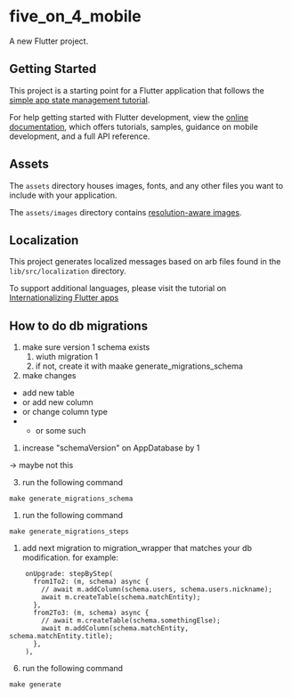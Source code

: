 # five_on_4_mobile

A new Flutter project.

## Getting Started

This project is a starting point for a Flutter application that follows the
[simple app state management
tutorial](https://flutter.dev/docs/development/data-and-backend/state-mgmt/simple).

For help getting started with Flutter development, view the
[online documentation](https://flutter.dev/docs), which offers tutorials,
samples, guidance on mobile development, and a full API reference.

## Assets

The `assets` directory houses images, fonts, and any other files you want to
include with your application.

The `assets/images` directory contains [resolution-aware
images](https://flutter.dev/docs/development/ui/assets-and-images#resolution-aware).

## Localization

This project generates localized messages based on arb files found in
the `lib/src/localization` directory.

To support additional languages, please visit the tutorial on
[Internationalizing Flutter
apps](https://flutter.dev/docs/development/accessibility-and-localization/internationalization)


## How to do db migrations
1. make sure version 1 schema exists
   1. wiuth migration 1
   2. if not, create it with maake generate_migrations_schema
2. make changes 
- add new table
- or add new column
- or change column type
- - or some such
1. increase "schemaVersion" on AppDatabase by 1
<!-- 2. run make generate --> -> maybe not this
3. run the following command
```
make generate_migrations_schema
```
1. run the following command
```
make generate_migrations_steps
```
1. add next migration to migration_wrapper that matches your db modification. for example:
```
    onUpgrade: stepByStep(
      from1To2: (m, schema) async {
        // await m.addColumn(schema.users, schema.users.nickname);
        await m.createTable(schema.matchEntity);
      },
      from2To3: (m, schema) async {
        // await m.createTable(schema.somethingElse);
        await m.addColumn(schema.matchEntity, schema.matchEntity.title);
      },
    ),

```
6. run the following command
```
make generate
```